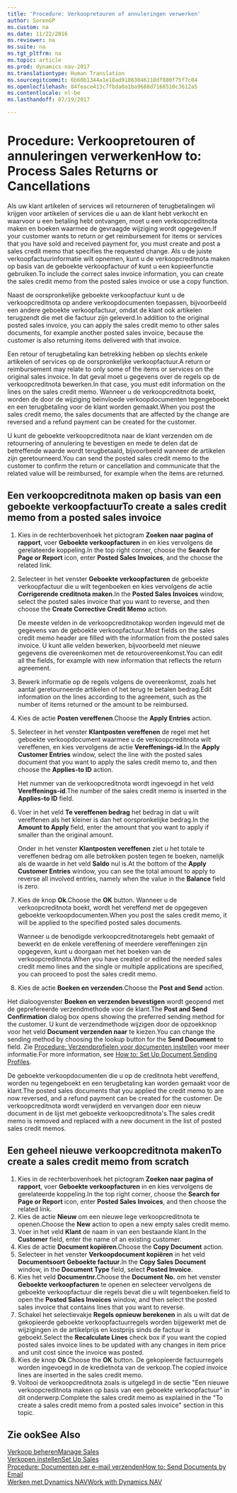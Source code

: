 ```yaml
---
title: 'Procedure: Verkoopretouren of annuleringen verwerken'
author: SorenGP
ms.custom: na
ms.date: 11/22/2016
ms.reviewer: na
ms.suite: na
ms.tgt_pltfrm: na
ms.topic: article
ms.prod: dynamics-nav-2017
ms.translationtype: Human Translation
ms.sourcegitcommit: 6b60b1344a1e18ad91863046110df880f75f7c04
ms.openlocfilehash: 84feace413c7fbda0a1ba9688d7168510c3612a5
ms.contentlocale: nl-be
ms.lasthandoff: 07/19/2017

---
```


# <a name="how-to-process-sales-returns-or-cancellations"></a><span data-ttu-id="a252b-102">Procedure: Verkoopretouren of annuleringen verwerken</span><span class="sxs-lookup"><span data-stu-id="a252b-102">How to: Process Sales Returns or Cancellations</span></span>
<span data-ttu-id="a252b-103">Als uw klant artikelen of services wil retourneren of terugbetalingen wil krijgen voor artikelen of services die u aan de klant hebt verkocht en waarvoor u een betaling hebt ontvangen, moet u een verkoopcreditnota maken en boeken waarmee de gevraagde wijziging wordt opgegeven.</span><span class="sxs-lookup"><span data-stu-id="a252b-103">If your customer wants to return or get reimbursement for items or services that you have sold and received payment for, you must create and post a sales credit memo that specifies the requested change.</span></span> <span data-ttu-id="a252b-104">Als u de juiste verkoopfactuurinformatie wilt opnemen, kunt u de verkoopcreditnota maken op basis van de geboekte verkoopfactuur of kunt u een kopieerfunctie gebruiken.</span><span class="sxs-lookup"><span data-stu-id="a252b-104">To include the correct sales invoice information, you can create the sales credit memo from the posted sales invoice or use a copy function.</span></span>

<span data-ttu-id="a252b-105">Naast de oorspronkelijke geboekte verkoopfactuur kunt u de verkoopcreditnota op andere verkoopdocumenten toepassen, bijvoorbeeld een andere geboekte verkoopfactuur, omdat de klant ook artikelen terugzendt die met die factuur zijn geleverd.</span><span class="sxs-lookup"><span data-stu-id="a252b-105">In addition to the original posted sales invoice, you can apply the sales credit memo to other sales documents, for example another posted sales invoice, because the customer is also returning items delivered with that invoice.</span></span>

<span data-ttu-id="a252b-106">Een retour of terugbetaling kan betrekking hebben op slechts enkele artikelen of services op de oorspronkelijke verkoopfactuur.</span><span class="sxs-lookup"><span data-stu-id="a252b-106">A return or reimbursement may relate to only some of the items or services on the original sales invoice.</span></span> <span data-ttu-id="a252b-107">In dat geval moet u gegevens over de regels op de verkoopcreditnota bewerken.</span><span class="sxs-lookup"><span data-stu-id="a252b-107">In that case, you must edit information on the lines on the sales credit memo.</span></span> <span data-ttu-id="a252b-108">Wanneer u de verkoopcreditnota boekt, worden de door de wijziging beïnvloede verkoopdocumenten tegengeboekt en een terugbetaling voor de klant worden gemaakt.</span><span class="sxs-lookup"><span data-stu-id="a252b-108">When you post the sales credit memo, the sales documents that are affected by the change are reversed and a refund payment can be created for the customer.</span></span>

<span data-ttu-id="a252b-109">U kunt de geboekte verkoopcreditnota naar de klant verzenden om de retournering of annulering te bevestigen en mede te delen dat de betreffende waarde wordt terugbetaald, bijvoorbeeld wanneer de artikelen zijn geretourneerd.</span><span class="sxs-lookup"><span data-stu-id="a252b-109">You can send the posted sales credit memo to the customer to confirm the return or cancellation and communicate that the related value will be reimbursed, for example when the items are returned.</span></span>

## <a name="to-create-a-sales-credit-memo-from-a-posted-sales-invoice"></a><span data-ttu-id="a252b-110">Een verkoopcreditnota maken op basis van een geboekte verkoopfactuur</span><span class="sxs-lookup"><span data-stu-id="a252b-110">To create a sales credit memo from a posted sales invoice</span></span>
1. <span data-ttu-id="a252b-111">Kies in de rechterbovenhoek het pictogram **Zoeken naar pagina of rapport**, voer **Geboekte verkoopfacturen** in en kies vervolgens de gerelateerde koppeling.</span><span class="sxs-lookup"><span data-stu-id="a252b-111">In the top right corner, choose the **Search for Page or Report** icon, enter **Posted Sales Invoices**, and the choose the related link.</span></span>  
2. <span data-ttu-id="a252b-112">Selecteer in het venster **Geboekte verkoopfacturen** de geboekte verkoopfactuur die u wilt tegenboeken en kies vervolgens de actie **Corrigerende creditnota maken**.</span><span class="sxs-lookup"><span data-stu-id="a252b-112">In the **Posted Sales Invoices** window, select the posted sales invoice that you want to reverse, and then choose the **Create Corrective Credit Memo** action.</span></span>

    <span data-ttu-id="a252b-113">De meeste velden in de verkoopcreditnotakop worden ingevuld met de gegevens van de geboekte verkoopfactuur.</span><span class="sxs-lookup"><span data-stu-id="a252b-113">Most fields on the sales credit memo header are filled with the information from the posted sales invoice.</span></span> <span data-ttu-id="a252b-114">U kunt alle velden bewerken, bijvoorbeeld met nieuwe gegevens die overeenkomen met de retourovereenkomst.</span><span class="sxs-lookup"><span data-stu-id="a252b-114">You can edit all the fields, for example with new information that reflects the return agreement.</span></span>
3. <span data-ttu-id="a252b-115">Bewerk informatie op de regels volgens de overeenkomst, zoals het aantal geretourneerde artikelen of het terug te betalen bedrag.</span><span class="sxs-lookup"><span data-stu-id="a252b-115">Edit information on the lines according to the agreement, such as the number of items returned or the amount to be reimbursed.</span></span>
4. <span data-ttu-id="a252b-116">Kies de actie **Posten vereffenen**.</span><span class="sxs-lookup"><span data-stu-id="a252b-116">Choose the **Apply Entries** action.</span></span>
5. <span data-ttu-id="a252b-117">Selecteer in het venster **Klantposten vereffenen** de regel met het geboekte verkoopdocument waarmee u de verkoopcreditnota wilt vereffenen, en kies vervolgens de actie **Vereffenings-id**.</span><span class="sxs-lookup"><span data-stu-id="a252b-117">In the **Apply Customer Entries** window, select the line with the posted sales document that you want to apply the sales credit memo to, and then choose the **Applies-to ID** action.</span></span>

    <span data-ttu-id="a252b-118">Het nummer van de verkoopcreditnota wordt ingevoegd in het veld **Vereffenings-id**.</span><span class="sxs-lookup"><span data-stu-id="a252b-118">The number of the sales credit memo is inserted in the **Applies-to ID** field.</span></span>  
6. <span data-ttu-id="a252b-119">Voer in het veld **Te vereffenen bedrag** het bedrag in dat u wilt vereffenen als het kleiner is dan het oorspronkelijke bedrag.</span><span class="sxs-lookup"><span data-stu-id="a252b-119">In the **Amount to Apply** field, enter the amount that you want to apply if smaller than the original amount.</span></span>

    <span data-ttu-id="a252b-120">Onder in het venster **Klantposten vereffenen** ziet u het totale te vereffenen bedrag om alle betrokken posten tegen te boeken, namelijk als de waarde in het veld **Saldo** nul is.</span><span class="sxs-lookup"><span data-stu-id="a252b-120">At the bottom of the **Apply Customer Entries** window, you can see the total amount to apply to reverse all involved entries, namely when the value in the **Balance** field is zero.</span></span>  
7. <span data-ttu-id="a252b-121">Kies de knop **Ok**.</span><span class="sxs-lookup"><span data-stu-id="a252b-121">Choose the **OK** button.</span></span> <span data-ttu-id="a252b-122">Wanneer u de verkoopcreditnota boekt, wordt het vereffend met de opgegeven geboekte verkoopdocumenten.</span><span class="sxs-lookup"><span data-stu-id="a252b-122">When you post the sales credit memo, it will be applied to the specified posted sales documents.</span></span>

    <span data-ttu-id="a252b-123">Wanneer u de benodigde verkoopcreditnotaregels hebt gemaakt of bewerkt en de enkele vereffening of meerdere vereffeningen zijn opgegeven, kunt u doorgaan met het boeken van de verkoopcreditnota.</span><span class="sxs-lookup"><span data-stu-id="a252b-123">When you have created or edited the needed sales credit memo lines and the single or multiple applications are specified, you can proceed to post the sales credit memo.</span></span>
8. <span data-ttu-id="a252b-124">Kies de actie **Boeken en verzenden**.</span><span class="sxs-lookup"><span data-stu-id="a252b-124">Choose the **Post and Send** action.</span></span>

<span data-ttu-id="a252b-125">Het dialoogvenster **Boeken en verzenden bevestigen** wordt geopend met de geprefereerde verzendmethode voor de klant.</span><span class="sxs-lookup"><span data-stu-id="a252b-125">The **Post and Send Confirmation** dialog box opens showing the preferred sending method for the customer.</span></span> <span data-ttu-id="a252b-126">U kunt de verzendmethode wijzigen door de opzoekknop voor het veld **Document verzenden naar** te kiezen.</span><span class="sxs-lookup"><span data-stu-id="a252b-126">You can change the sending method by choosing the lookup button for the **Send Document** to field.</span></span> <span data-ttu-id="a252b-127">Zie [Procedure: Verzendprofielen voor documenten instellen](sales-how-setup-document-send-profiles.md) voor meer informatie.</span><span class="sxs-lookup"><span data-stu-id="a252b-127">For more information, see [How to: Set Up Document Sending Profiles](sales-how-setup-document-send-profiles.md).</span></span>

<span data-ttu-id="a252b-128">De geboekte verkoopdocumenten die u op de creditnota hebt vereffend, worden nu tegengeboekt en een terugbetaling kan worden gemaakt voor de klant.</span><span class="sxs-lookup"><span data-stu-id="a252b-128">The posted sales documents that you applied the credit memo to are now reversed, and a refund payment can be created for the customer.</span></span> <span data-ttu-id="a252b-129">De verkoopcreditnota wordt verwijderd en vervangen door een nieuw document in de lijst met geboekte verkoopcreditnota's.</span><span class="sxs-lookup"><span data-stu-id="a252b-129">The sales credit memo is removed and replaced with a new document in the list of posted sales credit memos.</span></span>

## <a name="to-create-a-sales-credit-memo-from-scratch"></a><span data-ttu-id="a252b-130">Een geheel nieuwe verkoopcreditnota maken</span><span class="sxs-lookup"><span data-stu-id="a252b-130">To create a sales credit memo from scratch</span></span>
1. <span data-ttu-id="a252b-131">Kies in de rechterbovenhoek het pictogram **Zoeken naar pagina of rapport**, voer **Geboekte verkoopfacturen** in en kies vervolgens de gerelateerde koppeling.</span><span class="sxs-lookup"><span data-stu-id="a252b-131">In the top right corner, choose the **Search for Page or Report** icon, enter **Posted Sales Invoices**, and then choose the related link.</span></span>
2. <span data-ttu-id="a252b-132">Kies de actie **Nieuw** om een nieuwe lege verkoopcreditnota te openen.</span><span class="sxs-lookup"><span data-stu-id="a252b-132">Choose the **New** action to open a new empty sales credit memo.</span></span>
3. <span data-ttu-id="a252b-133">Voer in het veld **Klant** de naam in van een bestaande klant.</span><span class="sxs-lookup"><span data-stu-id="a252b-133">In the **Customer** field, enter the name of an existing customer.</span></span>
4. <span data-ttu-id="a252b-134">Kies de actie **Document kopiëren**.</span><span class="sxs-lookup"><span data-stu-id="a252b-134">Choose the **Copy Document** action.</span></span>
5. <span data-ttu-id="a252b-135">Selecteer in het venster **Verkoopdocument kopiëren** in het veld **Documentsoort** **Geboekte factuur**.</span><span class="sxs-lookup"><span data-stu-id="a252b-135">In the **Copy Sales Document** window, in the **Document Type** field, select **Posted Invoice**.</span></span>
6. <span data-ttu-id="a252b-136">Kies het veld **Documentnr.**</span><span class="sxs-lookup"><span data-stu-id="a252b-136">Choose the **Document No.**</span></span> <span data-ttu-id="a252b-137">om het venster **Geboekte verkoopfacturen** te openen en selecteer vervolgens de geboekte verkoopfactuur die regels bevat die u wilt tegenboeken.</span><span class="sxs-lookup"><span data-stu-id="a252b-137">field to open the **Posted Sales Invoices** window, and then select the posted sales invoice that contains lines that you want to reverse.</span></span>
7. <span data-ttu-id="a252b-138">Schakel het selectievakje **Regels opnieuw berekenen** in als u wilt dat de gekopieerde geboekte verkoopfactuurregels worden bijgewerkt met de wijzigingen in de artikelprijs en kostprijs sinds de factuur is geboekt.</span><span class="sxs-lookup"><span data-stu-id="a252b-138">Select the **Recalculate Lines** check box if you want the copied posted sales invoice lines to be updated with any changes in item price and unit cost since the invoice was posted.</span></span>
8. <span data-ttu-id="a252b-139">Kies de knop **Ok**.</span><span class="sxs-lookup"><span data-stu-id="a252b-139">Choose the **OK** button.</span></span> <span data-ttu-id="a252b-140">De gekopieerde factuurregels worden ingevoegd in de kredietnota van de verkoop.</span><span class="sxs-lookup"><span data-stu-id="a252b-140">The copied invoice lines are inserted in the sales credit memo.</span></span>
9. <span data-ttu-id="a252b-141">Voltooi de verkoopcreditnota zoals is uitgelegd in de sectie "Een nieuwe verkoopcreditnota maken op basis van een geboekte verkoopfactuur" in dit onderwerp.</span><span class="sxs-lookup"><span data-stu-id="a252b-141">Complete the sales credit memo as explained in the "To create a sales credit memo from a posted sales invoice" section in this topic.</span></span>

## <a name="see-also"></a><span data-ttu-id="a252b-142">Zie ook</span><span class="sxs-lookup"><span data-stu-id="a252b-142">See Also</span></span>  
[<span data-ttu-id="a252b-143">Verkoop beheren</span><span class="sxs-lookup"><span data-stu-id="a252b-143">Manage Sales</span></span>](sales-manage-sales.md)  
[<span data-ttu-id="a252b-144">Verkopen instellen</span><span class="sxs-lookup"><span data-stu-id="a252b-144">Set Up Sales</span></span>](sales-setup-sales.md)  
[<span data-ttu-id="a252b-145">Procedure: Documenten per e-mail verzenden</span><span class="sxs-lookup"><span data-stu-id="a252b-145">How to: Send Documents by Email</span></span>](ui-how-send-documents-email.md)  
[<span data-ttu-id="a252b-146">Werken met Dynamics NAV</span><span class="sxs-lookup"><span data-stu-id="a252b-146">Work with Dynamics NAV</span></span>](ui-work-product.md)

